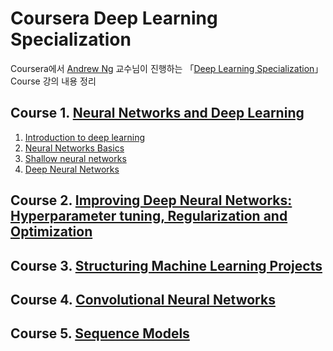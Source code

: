 # Coursera Deep Learning Specialization

  Coursera에서 [Andrew Ng](http://www.andrewng.org/) 교수님이 진행하는 「[Deep Learning Specialization](https://www.coursera.org/specializations/deep-learning)」 Course 강의 내용 정리

## Course 1. [Neural Networks and Deep Learning](https://www.coursera.org/learn/neural-networks-deep-learning/)

  1. [Introduction to deep learning](course1/week1.md)
  2. [Neural Networks Basics](course1/week2.md)
  3. [Shallow neural networks](course1/week3.md)
  4. [Deep Neural Networks](course1/week4.md)


## Course 2. [Improving Deep Neural Networks: Hyperparameter tuning, Regularization and Optimization](https://www.coursera.org/learn/deep-neural-network)

## Course 3. [Structuring Machine Learning Projects](https://www.coursera.org/learn/machine-learning-projects)

## Course 4. [Convolutional Neural Networks](https://www.coursera.org/learn/convolutional-neural-networks)

## Course 5. [Sequence Models](https://www.coursera.org/learn/nlp-sequence-models)
